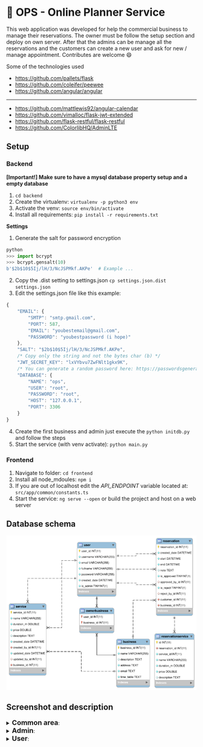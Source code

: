 # :date: OPS - Online Planner Service

This web application was developed for help the commercial business to manage their reservations. The owner must be follow the setup section and deploy on own server. After that the admins can be manage all the reservations and the customers can create a new user and ask for new / manage appointment. Contributes are welcome 😄

Some of the technologies used

- https://github.com/pallets/flask
- https://github.com/coleifer/peewee
- https://github.com/angular/angular
___
- https://github.com/mattlewis92/angular-calendar
- https://github.com/vimalloc/flask-jwt-extended
- https://github.com/flask-restful/flask-restful
- https://github.com/ColorlibHQ/AdminLTE


## Setup
### Backend

**[Important!] Make sure to have a mysql database property setup and a empty database**

1. `cd backend`
2. Create the virtualenv: `virtualenv -p python3 env`
3. Activate the venv: `source env/bin/activate`
4. Install all requirements: `pip install -r requirements.txt`

**Settings**
1. Generate the salt for password encryption
```python
python
>>> import bcrypt
>>> bcrypt.gensalt(10)
b'$2b$10$5Ij/lH/3/NcJSPMkf.AKPe'  # Example ...
```
2. Copy the .dist setting to settings.json `cp settings.json.dist settings.json`
3. Edit the settings.json file like this example:
```js
{
	"EMAIL": {
		"SMTP": "smtp.gmail.com",
		"PORT": 587,
		"EMAIL": "youbestemail@gmail.com",
		"PASSWORD": "youbestpassword (i hope)"
	},
	"SALT": "$2b$10$5Ij/lH/3/NcJSPMkf.AKPe",
	/* Copy only the string and not the bytes char (b) */
	"JWT_SECRET_KEY": "lxVYbvu7ZwFNlt1gkx9K",
	/* You can generate a random password here: https://passwordsgenerator.net */
	"DATABASE": {
		"NAME": "ops",
		"USER": "root",
		"PASSWORD": "root",
		"HOST": "127.0.0.1",
		"PORT": 3306
	}
}
```
4. Create the first business and admin just execute the `python initdb.py` and follow the steps
5. Start the service (with venv activate): `python main.py`


### Frontend

1. Navigate to folder: `cd frontend`
2. Install all node_mdoules: `npm i`
3. If you are out of localhost edit the *API_ENDPOINT* variable located at: `src/app/common/constants.ts`
4. Start the service: `ng serve --open` or build the project and host on a web server

## Database schema
![schema](./images/dbschema.png)

## Screenshot and description

<details>
<summary><b style="font-size: 18px">Common area</b>: </summary>

![homepage](./images/homepage.png)
![login](./images/login.png)
![register](./images/register.png)

</details>

<details>
<summary><b style="font-size: 18px">Admin</b>: </summary>

Here the admin can set up a general info for business activity and set the timetable of the store.

<details>
<summary>Screenshot</summary>

![business](./images/business.png)

</details>

___


In this page the admin can create/edit/delete the services offered by the business.\
Each service must have a name and can have description, duration and price.

<details>
<summary>Screenshot</summary>

![services](./images/services.png)

</details>

___


The core of the project. \
The calendar where the admin can see all reservation and create a new one or edit a existing reservation. \
With the edit option obviously the admin can approve or reject the reservation.

<details>
<summary>Screenshot</summary>

![plans1](./images/plans1.png)
![plans2](./images/plans2.png)
![plans3](./images/plans3.png)
![plans4](./images/plans4.png)

</details>

___


In this page the admin can search for a customer, see the related info and the reservation history.

<details>
<summary>Screenshot</summary>

![customers](./images/customers.png)

</details>
</details>

<details>
<summary><b style="font-size: 18px">User</b>: </summary>

The user dashboard is a small version of plans page for admin, obviously with less privileges.

<details>
<summary>Screenshot</summary>

![dashboard](./images/dashboard.png)

</details>

</details>
